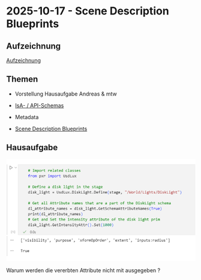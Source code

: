 # 2025-10-17 - Scene Description Blueprints

## Aufzeichnung

[Aufzeichnung]()

## Themen

- Vorstellung Hausaufgabe Andreas & mtw 

- [IsA- / API-Schemas](https://docs.nvidia.com/learn-openusd/latest/scene-description-blueprints/schemas.html)

- Metadata 

- [Scene Description Blueprints](https://docs.nvidia.com/learn-openusd/latest/scene-description-blueprints/index.html)

  


## Hausaufgabe

![image-20251017181259647](aufgabe.png)

Warum werden die vererbten Attribute nicht mit ausgegeben ? 